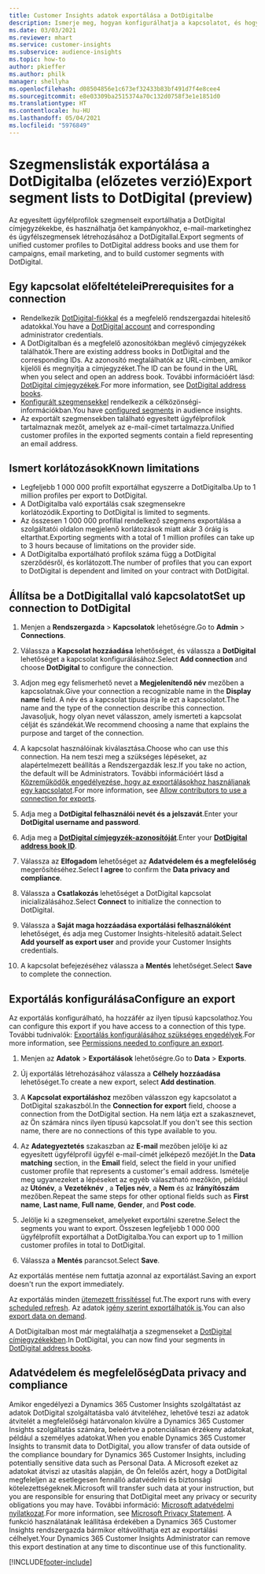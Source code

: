 ```yaml
---
title: Customer Insights adatok exportálása a DotDigitalbe
description: Ismerje meg, hogyan konfigurálhatja a kapcsolatot, és hogyan exportálhatja a DotDigitalba.
ms.date: 03/03/2021
ms.reviewer: mhart
ms.service: customer-insights
ms.subservice: audience-insights
ms.topic: how-to
author: pkieffer
ms.author: philk
manager: shellyha
ms.openlocfilehash: d08504856e1c673ef32433b83bf491d7f4e8cee4
ms.sourcegitcommit: e8e03309ba2515374a70c132d0758f3e1e1851d0
ms.translationtype: HT
ms.contentlocale: hu-HU
ms.lasthandoff: 05/04/2021
ms.locfileid: "5976849"
---
```

# <a name="export-segment-lists-to-dotdigital-preview"></a><span data-ttu-id="20ac7-103">Szegmenslisták exportálása a DotDigitalba (előzetes verzió)</span><span class="sxs-lookup"><span data-stu-id="20ac7-103">Export segment lists to DotDigital (preview)</span></span>

<span data-ttu-id="20ac7-104">Az egyesített ügyfélprofilok szegmenseit exportálhatja a DotDigital címjegyzékekbe, és használhatja őet kampányokhoz, e-mail-marketinghez és ügyfélszegmensek létrehozásához a DotDigitallal.</span><span class="sxs-lookup"><span data-stu-id="20ac7-104">Export segments of unified customer profiles to DotDigital address books and use them for campaigns, email marketing, and to build customer segments with DotDigital.</span></span> 

## <a name="prerequisites-for-a-connection"></a><span data-ttu-id="20ac7-105">Egy kapcsolat előfeltételei</span><span class="sxs-lookup"><span data-stu-id="20ac7-105">Prerequisites for a connection</span></span>

-   <span data-ttu-id="20ac7-106">Rendelkezik [DotDigital-fiókkal](https://dotdigital.com/) és a megfelelő rendszergazdai hitelesítő adatokkal.</span><span class="sxs-lookup"><span data-stu-id="20ac7-106">You have a [DotDigital account](https://dotdigital.com/) and corresponding administrator credentials.</span></span>
-   <span data-ttu-id="20ac7-107">A DotDigitalban és a megfelelő azonosítókban meglévő címjegyzékek találhatók.</span><span class="sxs-lookup"><span data-stu-id="20ac7-107">There are existing address books in DotDigital and the corresponding IDs.</span></span> <span data-ttu-id="20ac7-108">Az azonosító megtalálhatók az URL-címben, amikor kijelöli és megnyitja a címjegyzéket.</span><span class="sxs-lookup"><span data-stu-id="20ac7-108">The ID can be found in the URL when you select and open an address book.</span></span> <span data-ttu-id="20ac7-109">További információért lásd: [DotDigital címjegyzékek](https://support.dotdigital.com/hc/articles/212211968-Creating-an-address-book).</span><span class="sxs-lookup"><span data-stu-id="20ac7-109">For more information, see [DotDigital address books](https://support.dotdigital.com/hc/articles/212211968-Creating-an-address-book).</span></span>
-   <span data-ttu-id="20ac7-110">[Konfigurált szegmensekkel](segments.md) rendelkezik a célközönségi-információkban.</span><span class="sxs-lookup"><span data-stu-id="20ac7-110">You have [configured segments](segments.md) in audience insights.</span></span>
-   <span data-ttu-id="20ac7-111">Az exportált szegmensekben található egyesített ügyfélprofilok tartalmaznak mezőt, amelyek az e-mail-címet tartalmazza.</span><span class="sxs-lookup"><span data-stu-id="20ac7-111">Unified customer profiles in the exported segments contain a field representing an email address.</span></span>

## <a name="known-limitations"></a><span data-ttu-id="20ac7-112">Ismert korlátozások</span><span class="sxs-lookup"><span data-stu-id="20ac7-112">Known limitations</span></span>

- <span data-ttu-id="20ac7-113">Legfeljebb 1 000 000 profilt exportálhat egyszerre a DotDigitalba.</span><span class="sxs-lookup"><span data-stu-id="20ac7-113">Up to 1 million profiles per export to DotDigital.</span></span>
- <span data-ttu-id="20ac7-114">A DotDigitalba való exportálás csak szegmensekre korlátozódik.</span><span class="sxs-lookup"><span data-stu-id="20ac7-114">Exporting to DotDigital is limited to segments.</span></span>
- <span data-ttu-id="20ac7-115">Az összesen 1 000 000 profillal rendelkező szegmens exportálása a szolgáltatói oldalon megjelenő korlátozások miatt akár 3 óráig is eltarthat.</span><span class="sxs-lookup"><span data-stu-id="20ac7-115">Exporting segments with a total of 1 million profiles can take up to 3 hours because of limitations on the provider side.</span></span> 
- <span data-ttu-id="20ac7-116">A DotDigitalba exportálható profilok száma függ a DotDigital szerződésről, és korlátozott.</span><span class="sxs-lookup"><span data-stu-id="20ac7-116">The number of profiles that you can export to DotDigital is dependent and limited on your contract with DotDigital.</span></span>

## <a name="set-up-connection-to-dotdigital"></a><span data-ttu-id="20ac7-117">Állítsa be a DotDigitallal való kapcsolatot</span><span class="sxs-lookup"><span data-stu-id="20ac7-117">Set up connection to DotDigital</span></span>

1. <span data-ttu-id="20ac7-118">Menjen a **Rendszergazda** > **Kapcsolatok** lehetőségre.</span><span class="sxs-lookup"><span data-stu-id="20ac7-118">Go to **Admin** > **Connections**.</span></span>

1. <span data-ttu-id="20ac7-119">Válassza a **Kapcsolat hozzáadása** lehetőséget, és válassza a **DotDigital** lehetőséget a kapcsolat konfigurálásához.</span><span class="sxs-lookup"><span data-stu-id="20ac7-119">Select **Add connection** and choose **DotDigital** to configure the connection.</span></span>

1. <span data-ttu-id="20ac7-120">Adjon meg egy felismerhető nevet a **Megjelenítendő név** mezőben a kapcsolatnak.</span><span class="sxs-lookup"><span data-stu-id="20ac7-120">Give your connection a recognizable name in the **Display name** field.</span></span> <span data-ttu-id="20ac7-121">A név és a kapcsolat típusa írja le ezt a kapcsolatot.</span><span class="sxs-lookup"><span data-stu-id="20ac7-121">The name and the type of the connection describe this connection.</span></span> <span data-ttu-id="20ac7-122">Javasoljuk, hogy olyan nevet válasszon, amely ismerteti a kapcsolat célját és szándékát.</span><span class="sxs-lookup"><span data-stu-id="20ac7-122">We recommend choosing a name that explains the purpose and target of the connection.</span></span>

1. <span data-ttu-id="20ac7-123">A kapcsolat használóinak kiválasztása.</span><span class="sxs-lookup"><span data-stu-id="20ac7-123">Choose who can use this connection.</span></span> <span data-ttu-id="20ac7-124">Ha nem teszi meg a szükséges lépéseket, az alapértelmezett beállítás a Rendszergazdák lesz.</span><span class="sxs-lookup"><span data-stu-id="20ac7-124">If you take no action, the default will be Administrators.</span></span> <span data-ttu-id="20ac7-125">További információért lásd a [Közreműködők engedélyezése, hogy az exportálásokhoz használjanak egy kapcsolatot](connections.md#allow-contributors-to-use-a-connection-for-exports).</span><span class="sxs-lookup"><span data-stu-id="20ac7-125">For more information, see [Allow contributors to use a connection for exports](connections.md#allow-contributors-to-use-a-connection-for-exports).</span></span>

1. <span data-ttu-id="20ac7-126">Adja meg a **DotDigital felhasználói nevét és a jelszavát**.</span><span class="sxs-lookup"><span data-stu-id="20ac7-126">Enter your **DotDigital username and password**.</span></span>

1. <span data-ttu-id="20ac7-127">Adja meg a **[DotDigital címjegyzék-azonosítóját](https://support.dotdigital.com/hc/articles/212211968-Creating-an-address-book)**.</span><span class="sxs-lookup"><span data-stu-id="20ac7-127">Enter your **[DotDigital address book ID](https://support.dotdigital.com/hc/articles/212211968-Creating-an-address-book)**.</span></span>

1. <span data-ttu-id="20ac7-128">Válassza az **Elfogadom** lehetőséget az **Adatvédelem és a megfelelőség** megerősítéséhez.</span><span class="sxs-lookup"><span data-stu-id="20ac7-128">Select **I agree** to confirm the **Data privacy and compliance**.</span></span>

1. <span data-ttu-id="20ac7-129">Válassza a **Csatlakozás** lehetőséget a DotDigital kapcsolat inicializálásához.</span><span class="sxs-lookup"><span data-stu-id="20ac7-129">Select **Connect** to initialize the connection to DotDigital.</span></span>

1. <span data-ttu-id="20ac7-130">Válassza a **Saját maga hozzáadása exportálási felhasználóként** lehetőséget, és adja meg Customer Insights-hitelesítő adatait.</span><span class="sxs-lookup"><span data-stu-id="20ac7-130">Select **Add yourself as export user** and provide your Customer Insights credentials.</span></span>

1. <span data-ttu-id="20ac7-131">A kapcsolat befejezéséhez válassza a **Mentés** lehetőséget.</span><span class="sxs-lookup"><span data-stu-id="20ac7-131">Select **Save** to complete the connection.</span></span> 

## <a name="configure-an-export"></a><span data-ttu-id="20ac7-132">Exportálás konfigurálása</span><span class="sxs-lookup"><span data-stu-id="20ac7-132">Configure an export</span></span>

<span data-ttu-id="20ac7-133">Az exportálás konfigurálható, ha hozzáfér az ilyen típusú kapcsolathoz.</span><span class="sxs-lookup"><span data-stu-id="20ac7-133">You can configure this export if you have access to a connection of this type.</span></span> <span data-ttu-id="20ac7-134">További tudnivalók: [Exportálás konfigurálásához szükséges engedélyek](export-destinations.md#set-up-a-new-export).</span><span class="sxs-lookup"><span data-stu-id="20ac7-134">For more information, see [Permissions needed to configure an export](export-destinations.md#set-up-a-new-export).</span></span>

1. <span data-ttu-id="20ac7-135">Menjen az **Adatok** > **Exportálások** lehetőségre.</span><span class="sxs-lookup"><span data-stu-id="20ac7-135">Go to **Data** > **Exports**.</span></span>

1. <span data-ttu-id="20ac7-136">Új exportálás létrehozásához válassza a **Célhely hozzáadása** lehetőséget.</span><span class="sxs-lookup"><span data-stu-id="20ac7-136">To create a new export, select **Add destination**.</span></span>

1. <span data-ttu-id="20ac7-137">A **Kapcsolat exportáláshoz** mezőben válasszon egy kapcsolatot a DotDigital szakaszból.</span><span class="sxs-lookup"><span data-stu-id="20ac7-137">In the **Connection for export** field, choose a connection from the DotDigital section.</span></span> <span data-ttu-id="20ac7-138">Ha nem látja ezt a szakasznevet, az Ön számára nincs ilyen típusú kapcsolat.</span><span class="sxs-lookup"><span data-stu-id="20ac7-138">If you don't see this section name, there are no connections of this type available to you.</span></span>


1. <span data-ttu-id="20ac7-139">Az **Adategyeztetés** szakaszban az **E-mail** mezőben jelölje ki az egyesített ügyfélprofil ügyfél e-mail-címét jelképező mezőjét.</span><span class="sxs-lookup"><span data-stu-id="20ac7-139">In the **Data matching** section, in the **Email** field, select the field in your unified customer profile that represents a customer's email address.</span></span> <span data-ttu-id="20ac7-140">Ismételje meg ugyanezeket a lépéseket az egyéb választható mezőkön, például az **Utónév**, a **Vezetéknév** , a **Teljes név**, a **Nem** és az **Irányítószám** mezőben.</span><span class="sxs-lookup"><span data-stu-id="20ac7-140">Repeat the same steps for other optional fields such as **First name**, **Last name**, **Full name**, **Gender**, and **Post code**.</span></span>

1. <span data-ttu-id="20ac7-141">Jelölje ki a szegmenseket, amelyeket exportálni szeretne.</span><span class="sxs-lookup"><span data-stu-id="20ac7-141">Select the segments you want to export.</span></span> <span data-ttu-id="20ac7-142">Összesen legfeljebb 1 000 000 ügyfélprofilt exportálhat a DotDigitalba.</span><span class="sxs-lookup"><span data-stu-id="20ac7-142">You can export up to 1 million customer profiles in total to DotDigital.</span></span>

1. <span data-ttu-id="20ac7-143">Válassza a **Mentés** parancsot.</span><span class="sxs-lookup"><span data-stu-id="20ac7-143">Select **Save**.</span></span>

<span data-ttu-id="20ac7-144">Az exportálás mentése nem futtatja azonnal az exportálást.</span><span class="sxs-lookup"><span data-stu-id="20ac7-144">Saving an export doesn't run the export immediately.</span></span>

<span data-ttu-id="20ac7-145">Az exportálás minden [ütemezett frissítéssel](system.md#schedule-tab) fut.</span><span class="sxs-lookup"><span data-stu-id="20ac7-145">The export runs with every [scheduled refresh](system.md#schedule-tab).</span></span> <span data-ttu-id="20ac7-146">Az adatok [igény szerint exportálhatók is](export-destinations.md#run-exports-on-demand).</span><span class="sxs-lookup"><span data-stu-id="20ac7-146">You can also [export data on demand](export-destinations.md#run-exports-on-demand).</span></span> 
 
<span data-ttu-id="20ac7-147">A DotDigitalban most már megtalálhatja a szegmenseket a [DotDigital címjegyzékekben](https://support.dotdigital.com/hc/articles/212211968-Creating-an-address-book).</span><span class="sxs-lookup"><span data-stu-id="20ac7-147">In DotDigital, you can now find your segments in [DotDigital address books](https://support.dotdigital.com/hc/articles/212211968-Creating-an-address-book).</span></span>


## <a name="data-privacy-and-compliance"></a><span data-ttu-id="20ac7-148">Adatvédelem és megfelelőség</span><span class="sxs-lookup"><span data-stu-id="20ac7-148">Data privacy and compliance</span></span>

<span data-ttu-id="20ac7-149">Amikor engedélyezi a Dynamics 365 Customer Insights szolgáltatást az adatok DotDigital szolgáltatásba való átviteléhez, lehetővé teszi az adatok átvitelét a megfelelőségi határvonalon kívülre a Dynamics 365 Customer Insights szolgáltatás számára, beleértve a potenciálisan érzékeny adatokat, például a személyes adatokat.</span><span class="sxs-lookup"><span data-stu-id="20ac7-149">When you enable Dynamics 365 Customer Insights to transmit data to DotDigital, you allow transfer of data outside of the compliance boundary for Dynamics 365 Customer Insights, including potentially sensitive data such as Personal Data.</span></span> <span data-ttu-id="20ac7-150">A Microsoft ezeket az adatokat átviszi az utasítás alapján, de Ön felelős azért, hogy a DotDigital megfeleljen az esetlegesen fennálló adatvédelmi és biztonsági kötelezettségeknek.</span><span class="sxs-lookup"><span data-stu-id="20ac7-150">Microsoft will transfer such data at your instruction, but you are responsible for ensuring that DotDigital meet any privacy or security obligations you may have.</span></span> <span data-ttu-id="20ac7-151">További információ: [Microsoft adatvédelmi nyilatkozat](https://go.microsoft.com/fwlink/?linkid=396732).</span><span class="sxs-lookup"><span data-stu-id="20ac7-151">For more information, see [Microsoft Privacy Statement](https://go.microsoft.com/fwlink/?linkid=396732).</span></span>
<span data-ttu-id="20ac7-152">A funkció használatának leállítása érdekében a Dynamics 365 Customer Insights rendszergazda bármikor eltávolíthatja ezt az exportálási célhelyet.</span><span class="sxs-lookup"><span data-stu-id="20ac7-152">Your Dynamics 365 Customer Insights Administrator can remove this export destination at any time to discontinue use of this functionality.</span></span>


[!INCLUDE[footer-include](../includes/footer-banner.md)]
